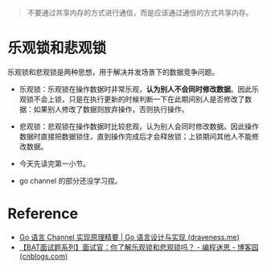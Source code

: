 >  不要通过共享内存的方式进行通信，而是应该通过通信的方式共享内存。

# 乐观锁和悲观锁
乐观锁和悲观锁是两种思想，用于解决并发场景下的数据竞争问题。
- 乐观锁：乐观锁在操作数据时非常乐观，**认为别人不会同时修改数据**。因此乐观锁不会上锁，只是在执行更新的时候判断一下在此期间别人是否修改了数据：如果别人修改了数据则放弃操作，否则执行操作。
- 悲观锁：悲观锁在操作数据时比较悲观，认为别人会同时修改数据。因此操作数据时直接把数据锁住，直到操作完成后才会释放锁；上锁期间其他人不能修改数据。
- 今天先读完第一小节。

- go channel 的部分还没学习捏。

# Reference
- [Go 语言 Channel 实现原理精要 | Go 语言设计与实现 (draveness.me)](https://draveness.me/golang/docs/part3-runtime/ch06-concurrency/golang-channel/)
- [【BAT面试题系列】面试官：你了解乐观锁和悲观锁吗？ - 编程迷思 - 博客园 (cnblogs.com)](https://www.cnblogs.com/kismetv/p/10787228.html)
